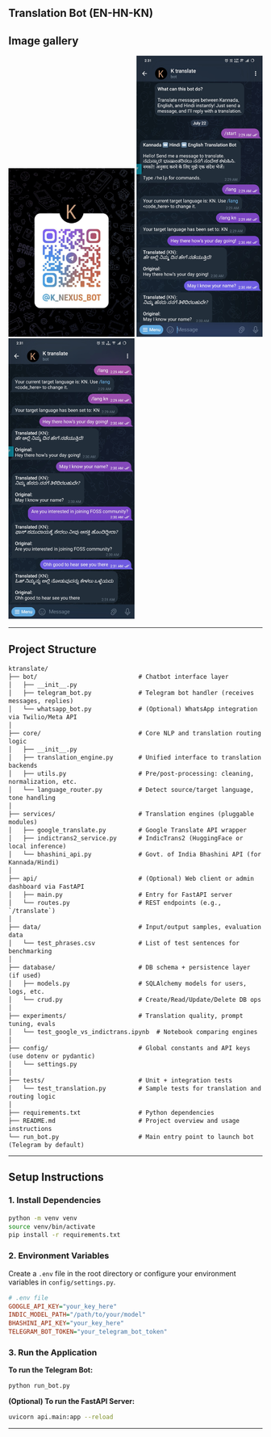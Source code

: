 ## Translation Bot (EN-HN-KN)


## Image gallery 

<p float="left">
  <img src="img/img1.jpg" width="250" />
  <img src="img/img2.jpg" width="250" /> 
  <img src="img/img3.jpg" width="250" />
</p>

---
## Project Structure

```
ktranslate/
├── bot/                            # Chatbot interface layer
│   ├── __init__.py
│   ├── telegram_bot.py             # Telegram bot handler (receives messages, replies)
│   └── whatsapp_bot.py             # (Optional) WhatsApp integration via Twilio/Meta API
│
├── core/                           # Core NLP and translation routing logic
│   ├── __init__.py
│   ├── translation_engine.py       # Unified interface to translation backends
│   ├── utils.py                    # Pre/post-processing: cleaning, normalization, etc.
│   └── language_router.py          # Detect source/target language, tone handling
│
├── services/                       # Translation engines (pluggable modules)
│   ├── google_translate.py         # Google Translate API wrapper
│   ├── indictrans2_service.py      # IndicTrans2 (HuggingFace or local inference)
│   └── bhashini_api.py             # Govt. of India Bhashini API (for Kannada/Hindi)
│
├── api/                            # (Optional) Web client or admin dashboard via FastAPI
│   ├── main.py                     # Entry for FastAPI server
│   └── routes.py                   # REST endpoints (e.g., `/translate`)
│
├── data/                           # Input/output samples, evaluation data
│   └── test_phrases.csv            # List of test sentences for benchmarking
│
├── database/                       # DB schema + persistence layer (if used)
│   ├── models.py                   # SQLAlchemy models for users, logs, etc.
│   └── crud.py                     # Create/Read/Update/Delete DB ops
│
├── experiments/                    # Translation quality, prompt tuning, evals
│   └── test_google_vs_indictrans.ipynb  # Notebook comparing engines
│
├── config/                         # Global constants and API keys (use dotenv or pydantic)
│   └── settings.py
│
├── tests/                          # Unit + integration tests
│   └── test_translation.py         # Sample tests for translation and routing logic
│
├── requirements.txt                # Python dependencies
├── README.md                       # Project overview and usage instructions
└── run_bot.py                      # Main entry point to launch bot (Telegram by default)
```
---
## Setup Instructions

### 1. Install Dependencies
```bash
python -m venv venv
source venv/bin/activate
pip install -r requirements.txt
```

### 2. Environment Variables
Create a `.env` file in the root directory or configure your environment variables in `config/settings.py`.

```ini
# .env file
GOOGLE_API_KEY="your_key_here"
INDIC_MODEL_PATH="/path/to/your/model"
BHASHINI_API_KEY="your_key_here"
TELEGRAM_BOT_TOKEN="your_telegram_bot_token"
```

### 3. Run the Application

**To run the Telegram Bot:**
```bash
python run_bot.py
```

**(Optional) To run the FastAPI Server:**
```bash
uvicorn api.main:app --reload
```

---

